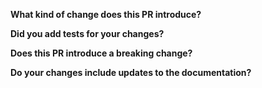 <!-- Thanks for submitting a pull request! Please provide enough information so that others can review your pull request. -->
<!-- Explain the **motivation** for making this change. What existing problem does the pull request solve? -->
<!-- Try to link to an open issue for more information. -->


<!-- In addition to that please answer these questions: -->

**What kind of change does this PR introduce?**

<!-- E.g. a bugfix, feature, refactoring, build related change, etc… -->

**Did you add tests for your changes?**

<!-- Note that we won't merge your changes if you don't add tests unless there's a good reason -->

**Does this PR introduce a breaking change?**

<!-- If this PR introduces a breaking change, please describe the impact. -->

**Do your changes include updates to the documentation?**

<!-- If you are making a change that adds or changes functionality you should also include documentation -->
